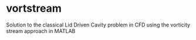 # vortstream
Solution to the classical Lid Driven Cavity problem in CFD using the vorticity stream approach in MATLAB

